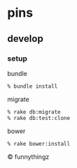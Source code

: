 # pins

## develop

### setup

bundle

```
% bundle install
```

migrate

```
% rake db:migrate
% rake db:test:clone
```

bower

```
% rake bower:install
```

&copy; funnythingz

